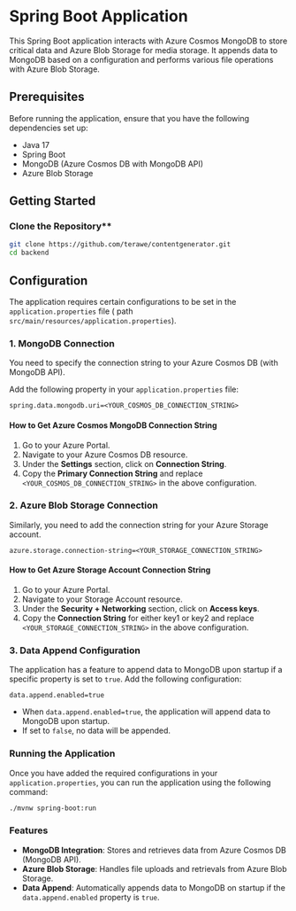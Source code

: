 # Spring Boot Application

This Spring Boot application interacts with Azure Cosmos MongoDB to store critical data and Azure Blob Storage for media storage. It appends data to MongoDB based on a configuration and performs various file operations with Azure Blob Storage.

## Prerequisites

Before running the application, ensure that you have the following dependencies set up:

- Java 17
- Spring Boot
- MongoDB (Azure Cosmos DB with MongoDB API)
- Azure Blob Storage

## Getting Started

### Clone the Repository**

   ```bash
   git clone https://github.com/terawe/contentgenerator.git
   cd backend
   ```

## Configuration

The application requires certain configurations to be set in the `application.properties` file ( path `src/main/resources/application.properties`).

### 1. MongoDB Connection

You need to specify the connection string to your Azure Cosmos DB (with MongoDB API).

Add the following property in your `application.properties` file:

```properties
spring.data.mongodb.uri=<YOUR_COSMOS_DB_CONNECTION_STRING>
```

#### How to Get Azure Cosmos MongoDB Connection String

1. Go to your Azure Portal.
2. Navigate to your Azure Cosmos DB resource.
3. Under the **Settings** section, click on **Connection String**.
4. Copy the **Primary Connection String** and replace `<YOUR_COSMOS_DB_CONNECTION_STRING>` in the above configuration.

### 2. Azure Blob Storage Connection

Similarly, you need to add the connection string for your Azure Storage account.

```properties
azure.storage.connection-string=<YOUR_STORAGE_CONNECTION_STRING>
```

#### How to Get Azure Storage Account Connection String

1. Go to your Azure Portal.
2. Navigate to your Storage Account resource.
3. Under the **Security + Networking** section, click on **Access keys**.
4. Copy the **Connection String** for either key1 or key2 and replace `<YOUR_STORAGE_CONNECTION_STRING>` in the above configuration.

### 3. Data Append Configuration

The application has a feature to append data to MongoDB upon startup if a specific property is set to `true`. Add the following configuration:

```properties
data.append.enabled=true
```
* When `data.append.enabled=true`, the application will append data to MongoDB upon startup.
* If set to `false`, no data will be appended.

### Running the Application
Once you have added the required configurations in your `application.properties`, you can run the application using the following command:

```bash
./mvnw spring-boot:run
```

### Features

* **MongoDB Integration**: Stores and retrieves data from Azure Cosmos DB (MongoDB API).
* **Azure Blob Storage**: Handles file uploads and retrievals from Azure Blob Storage.
* **Data Append**: Automatically appends data to MongoDB on startup if the `data.append.enabled` property is `true`.
